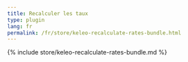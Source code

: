 ```yaml
---
title: Recalculer les taux
type: plugin
lang: fr
permalink: /fr/store/keleo-recalculate-rates-bundle.html
---
```


{% include store/keleo-recalculate-rates-bundle.md %}
